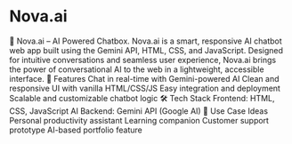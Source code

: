 # Nova.ai
 🌟 Nova.ai – AI Powered Chatbox. Nova.ai is a smart, responsive AI chatbot web app built using the Gemini API, HTML, CSS, and JavaScript. Designed for intuitive conversations and seamless user experience, Nova.ai brings the power of conversational AI to the web in a lightweight, accessible interface.  🚀 Features Chat in real-time with Gemini-powered AI  Clean and responsive UI with vanilla HTML/CSS/JS  Easy integration and deployment  Scalable and customizable chatbot logic  🛠️ Tech Stack Frontend: HTML, CSS, JavaScript  AI Backend: Gemini API (Google AI) 📌 Use Case Ideas Personal productivity assistant  Learning companion  Customer support prototype  AI-based portfolio feature
